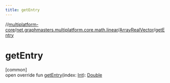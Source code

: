 ```yaml
---
title: getEntry
---
```

//[multiplatform-core](../../../index.html)/[net.graphmasters.multiplatform.core.math.linear](../index.html)/[ArrayRealVector](index.html)/[getEntry](get-entry.html)



# getEntry



[common]\
open override fun [getEntry](get-entry.html)(index: [Int](https://kotlinlang.org/api/latest/jvm/stdlib/kotlin/-int/index.html)): [Double](https://kotlinlang.org/api/latest/jvm/stdlib/kotlin/-double/index.html)




